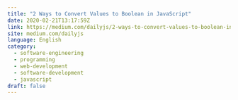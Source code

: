 ```yaml
---
title: "2 Ways to Convert Values to Boolean in JavaScript"
date: 2020-02-21T13:17:59Z
link: https://medium.com/dailyjs/2-ways-to-convert-values-to-boolean-in-javascript-2abee60af76d?source=rss----f5105b08f43a---4&utm_medium=RSS&utm_source=news.12bit.vn
site: medium.com/dailyjs
language: English
category:
  - software-engineering
  - programming
  - web-development
  - software-development
  - javascript
draft: false
---
```

